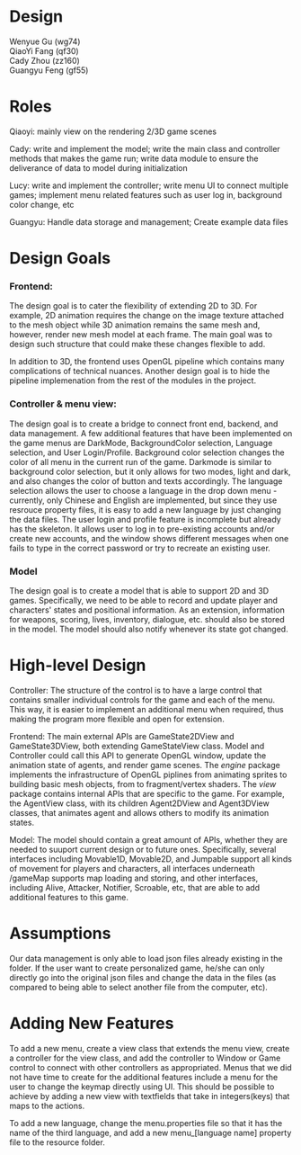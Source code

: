 # Design
Wenyue Gu (wg74)  
QiaoYi Fang (qf30)  
Cady Zhou (zz160)  
Guangyu Feng (gf55) 

# Roles
Qiaoyi: mainly view on the rendering 2/3D game scenes

Cady:  write and implement the model; write the main class and controller methods that makes the game run; write data module to ensure the deliverance of data to model during initialization

Lucy: write and implement the controller; write menu UI to connect multiple games; implement menu related features such as user log in, background color change, etc

Guangyu: Handle data storage and management; Create example data files


# Design Goals
### Frontend:
The design goal is to cater the flexibility of extending 2D to 3D. For example, 2D animation requires the change on the image texture attached to the mesh object while 3D animation remains the same mesh and, however, render new mesh model at each frame. The main goal was to design such structure that could make these changes flexible to add.

In addition to 3D, the frontend uses OpenGL pipeline which contains many complications of technical nuances. Another design goal is to hide the pipeline implemenation from the rest of the modules in the project. 

### Controller & menu view:
The design goal is to create a bridge to connect front end, backend, and data management. A few additional features that have been implemented on the game menus are DarkMode, BackgroundColor selection, Language selection, and User Login/Profile. Background color selection changes the color of all menu in the current run of the game. Darkmode is similar to background color selection, but it only allows for two modes, light and dark, and also changes the color of button and texts accordingly. The language selection allows the user to choose a language in the drop down menu - currently, only Chinese and English are implemented, but since they use resrouce property files, it is easy to add a new language by just changing the data files. The user login and profile feature is incomplete but already has the skeleton. It allows user to log in to pre-existing accounts and/or create new accounts, and the window shows different messages when one fails to type in the correct password or try to recreate an existing user.

### Model
The design goal is to create a model that is able to support 2D and 3D games. Specifically, we need to be able to record and update player and characters' states and positional information. As an extension, information for weapons, scoring, lives, inventory, dialogue, etc. should also be stored in the model. The model should also notify whenever its state got changed. 


# High-level Design

Controller: The structure of the control is to have a large control that contains smaller individual controls for the game and each of the menu. This way, it is easier to implement an additional menu when required, thus making the program more flexible and open for extension.

Frontend: The main external APIs are GameState2DView and GameState3DView, both extending GameStateView class. Model and Controller could call this API to generate OpenGL window, update the animation state of agents, and render game scenes. The _engine_ package implements the infrastructure of OpenGL piplines from animating sprites to building basic mesh objects, from to fragment/vertex shaders. The _view_ package contains internal APIs that are specific to the game. For example, the AgentView class, with its children Agent2DView and Agent3DView classes, that animates agent and allows others to modify its animation states.

Model: The model should contain a great amount of APIs, whether they are needed to suuport current design or to future ones. Specifically, several interfaces including Movable1D, Movable2D, and Jumpable support all kinds of movement for players and characters, all interfaces underneath /gameMap supports map loading and storing, and other interfaces, including Alive, Attacker, Notifier, Scroable, etc, that are able to add additional features to this game. 

# Assumptions

Our data management is only able to load json files already existing in the folder. If the user want to create personalized game, he/she can only directly go into the original json files and change the data in the files (as compared to being able to select another file from the computer, etc).


# Adding New Features

To add a new menu, create a view class that extends the menu view, create a controller for the view class, and add the controller to Window or Game control to connect with other controllers as appropriated. Menus that we did not have time to create for the additional features include a menu for the user to change the keymap directly using UI. This should be possible to achieve by adding a new view with textfields that take in integers(keys) that maps to the actions.

To add a new language, change the menu.properties file so that it has the name of the third language, and add a new menu_[language name] property file to the resource folder.